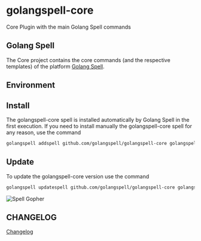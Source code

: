 # golangspell-core
Core Plugin with the main Golang Spell commands

## Golang Spell
The Core project contains the core commands (and the respective templates) of the platform [Golang Spell](https://github.com/golangspell/golangspell).

## Environment

## Install
The golangspell-core spell is installed automatically by Golang Spell in the first execution.
If you need to install manually the golangspell-core spell for any reason, use the command

```bash
golangspell addspell github.com/golangspell/golangspell-core golangspell-core
```

## Update
To update the golangspell-core version use the command

```bash
golangspell updatespell github.com/golangspell/golangspell-core golangspell-core
```

![Spell Gopher](http://derobgfa8qo3s.cloudfront.net/images/gopher_spell.png)

## CHANGELOG
[Changelog](CHANGELOG.md)